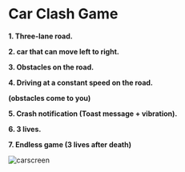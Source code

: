 # Car Clash Game

**1. Three-lane road.**

**2. car that can move left to right.**

**3. Obstacles on the road.**

**4. Driving at a constant speed on the road.**

 **(obstacles come to you)**

**5. Crash notification (Toast message + vibration).**

**6. 3 lives.**

**7. Endless game (3 lives  after death)**

![carscreen]([https://github.com/yaron16ll/CarClash1/assets/60570643/e68e4868-ff54-4e32-91d5-e96c4e862f41](https://ibb.co/tz5YXhV))

